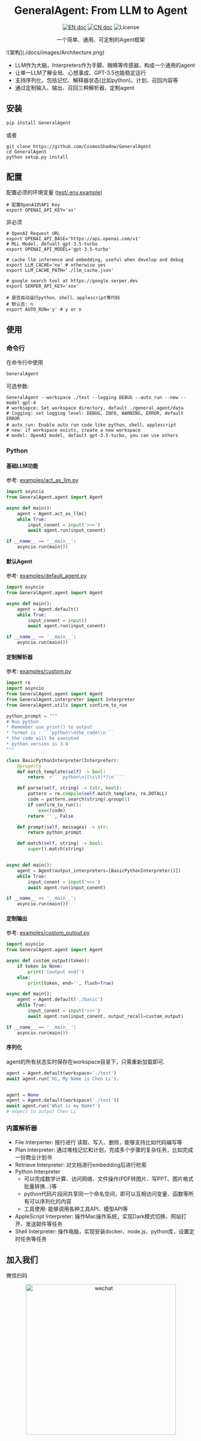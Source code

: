<h1 align="center">GeneralAgent: From LLM to Agent</h1>
<p align="center">
<a href="README.md"><img src="https://img.shields.io/badge/document-English-blue.svg" alt="EN doc"></a>
<a href="README_CN.md"><img src="https://img.shields.io/badge/文档-中文版-blue.svg" alt="CN doc"></a>
<img src="https://img.shields.io/static/v1?label=license&message=MIT&color=white&style=flat" alt="License"/>
</p>
<p align='center'>
一个简单、通用、可定制的Agent框架
</p>
![架构](./docs/images/Architecture.png)

* LLM作为大脑，Interpreters作为手脚、眼睛等传感器，构成一个通用的agent
* 让单一LLM了解全局、心想事成、GPT-3.5也能稳定运行
* 支持序列化，包括记忆、解释器状态(比如python)、计划、召回内容等
* 通过定制输入、输出、召回三种解析器，定制agent




## 安装

```bash
pip install GeneralAgent
```

或者

```shell
git clone https://github.com/CosmosShadow/GeneralAgent
cd GeneralAgent
python setup.py install
```



## 配置

配置必须的环境变量 ([test/.env.example](test/.env.example))

```shell
# 配置OpenAI的API Key
export OPENAI_API_KEY='xx'
```

非必须

```shell
# OpenAI Request URL
export OPENAI_API_BASE='https://api.openai.com/v1'
# MLL Model, defualt gpt-3.5-turbo
export OPENAI_API_MODEL='gpt-3.5-turbo'

# cache llm inference and embedding, useful when develop and debug
export LLM_CACHE='no' # otherwise yes
export LLM_CACHE_PATH='./llm_cache.json'

# google search tool at https://google.serper.dev
export SERPER_API_KEY='xxx'

# 是否自动运行python、shell、applescript等代码
# 默认否: n
export AUTO_RUN='y' # y or n
```



## 使用

### 命令行

在命令行中使用

```bash
GeneralAgent
```

可选参数:

```shell
GeneralAgent --workspace ./test --logging DEBUG --auto_run --new --model gpt-4
# worksapce: Set workspace directory, default ./general_agent/data
# logging: set logging level: DEBUG, INFO, WARNING, ERROR, default ERROR
# auto_run: Enable auto run code like python、shell、applescript
# new: if workspace exists, create a new workspace
# model: OpenAI model, default gpt-3.5-turbo, you can use others
```



### Python

#### 基础LLM功能

 参考: [examples/act_as_llm.py](examples/act_as_llm.py)

```python
import asyncio
from GeneralAgent.agent import Agent

async def main():
    agent = Agent.act_as_llm()
    while True:
        input_conent = input('>>>')
        await agent.run(input_conent)

if __name__ == '__main__':
    asyncio.run(main())
```



#### 默认Agent

 参考: [examples/default_agent.py](examples/default_agent.py)

```python
import asyncio
from GeneralAgent.agent import Agent

async def main():
    agent = Agent.default()
    while True:
        input_conent = input()
        await agent.run(input_conent)

if __name__ == '__main__':
    asyncio.run(main())
```



#### 定制解析器

参考: [examples/custom.py](examples/custom.py)

```python
import re
import asyncio
from GeneralAgent.agent import Agent
from GeneralAgent.interpreter import Interpreter
from GeneralAgent.utils import confirm_to_run

python_prompt = """
# Run python
* Remember use print() to output
* format is : ```python\\nthe_code\\n```
* the code will be executed
* python version is 3.9
"""

class BasicPythonInterpreter(Interpreter):
    @property
    def match_template(self) -> bool:
        return  r'```python\n([\s\S]*)\n```'

    def parse(self, string) -> (str, bool):
        pattern = re.compile(self.match_template, re.DOTALL)
        code = pattern.search(string).group(1)
        if confirm_to_run():
            exec(code)
        return '' , False

    def prompt(self, messages) -> str:
        return python_prompt

    def match(self, string) -> bool:
        super().match(string)


async def main():
    agent = Agent(output_interpreters=[BasicPythonInterpreter()])
    while True:
        input_conent = input('>>>')
        await agent.run(input_conent)

if __name__ == '__main__':
    asyncio.run(main())
```



#### 定制输出

参考: [examples/custom_output.py](examples/custom_output.py)

```python
import asyncio
from GeneralAgent.agent import Agent

async def custom_output(token):
    if token is None:
        print('[output end]')
    else:
        print(token, end='', flush=True)

async def main():
    agent = Agent.default('./basic')
    while True:
        input_conent = input('>>>')
        await agent.run(input_conent, output_recall=custom_output)

if __name__ == '__main__':
    asyncio.run(main())
```



#### 序列化

agent的所有状态实时保存在workspace目录下，只需重新加载即可.

```python
agent = Agent.default(workspace='./test')
await agent.run('Hi, My Name is Chen Li').


agent = None
agent = Agent.default(workspace('./test'))
await agent.run('What is my Name?')
# expect to output Chen Li
```



### 内置解析器

* File Interperter: 按行进行 读取、写入、删除，能够支持比如代码编写等
* Plan Interpreter: 通过堆栈记忆和计划，完成多个步骤的复杂任务，比如完成一份商业计划书
* Retrieve Interpreter: 对文档进行embedding后进行检索
* Python Interpreter
    * 可以完成数学计算、访问网络、文件操作(PDF转图片、写PPT、图片格式批量转换...)等
    * python代码片段间共享同一个命名空间，即可以互相访问变量、函数等所有可以序列化的内容
    * 工具使用: 能够调用各种工具API、模型API等
* AppleScript Interpreter: 操作Mac操作系统，实现Dark模式切换、网站打开、发送邮件等任务
* Shell Interpreter: 操作电脑，实现安装docker、node.js、python库，设置定时任务等任务



## 加入我们

微信扫码

<p align="center">
<img src="./docs/images/wechat.jpg" alt="wechat" width=400/>
</p>
